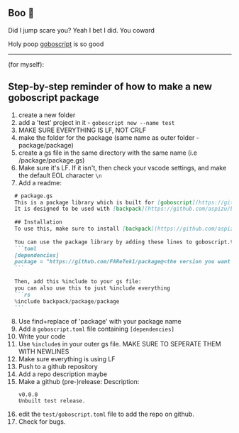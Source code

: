 ## Boo 👻
Did I jump scare you? Yeah I bet I did. You coward

Holy poop [goboscript](https://github.com/aspizu/goboscript) is so good

---

(for myself):
## Step-by-step reminder of how to make a new goboscript package
1. create a new folder
2. add a 'test' project in it - `goboscript new --name test`
3. MAKE SURE EVERYTHING IS LF, NOT CRLF
4. make the folder for the package (same name as outer folder - package/package)
5. create a gs file in the same directory with the same name (i.e /package/package.gs)
6. Make sure it's LF. If it isn't, then check your vscode settings, and make the default EOL character `\n`
7. Add a readme:
~~~md
  # package.gs
  This is a package library which is built for [goboscript](https://github.com/aspizu/goboscript).
  It is designed to be used with [backpack](https://github.com/aspizu/backpack)
  
  ## Installation
  To use this, make sure to install [backpack](https://github.com/aspizu/backpack)
  
  You can use the package library by adding these lines to goboscript.toml:
  ```toml
  [dependencies]
  package = "https://github.com/FAReTek1/package@<the version you want to use>"
  ```
  
  Then, add this %include to your gs file:
  you can also use this to just %include everything
  ```rs
  %include backpack/package/package
  ```
~~~
8. Use find+replace of 'package' with your package name
9. Add a `goboscript.toml` file containing `[dependencies]`
10. Write your code
11. Use `%include`s in your outer gs file. MAKE SURE TO SEPERATE THEM WITH NEWLINES
12. Make sure everything is using LF
13. Push to a github repository
14. Add a repo description maybe
15. Make a github (pre-)release:
    Description:
    ```
    v0.0.0
    Unbuilt test release.
    ```
16. edit the `test/goboscript.toml` file to add the repo on github.
17. Check for bugs.
